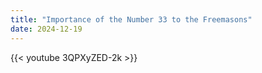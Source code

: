 ```yaml
---
title: "Importance of the Number 33 to the Freemasons"
date: 2024-12-19
---
```


{{< youtube 3QPXyZED-2k >}}
